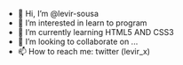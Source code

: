 - 👋 Hi, I’m @levir-sousa
- 👀 I’m interested in learn to program
- 🌱 I’m currently learning HTML5 AND CSS3
- 💞️ I’m looking to collaborate on ...
- 📫 How to reach me: twitter (levir_x)

<!---
levir-sousa/levir-sousa is a ✨ special ✨ repository because its `README.md` (this file) appears on your GitHub profile.
You can click the Preview link to take a look at your changes.
--->
